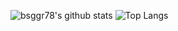 
![bsggr78's github stats](https://github-readme-stats.vercel.app/api?username=bsggr78&show_icons=true&theme=dark)
![Top Langs](https://github-readme-stats.vercel.app/api/top-langs/?username=bsggr78&langs_count=9&hide=javascript,html,css&layout=compact&theme=dark)
